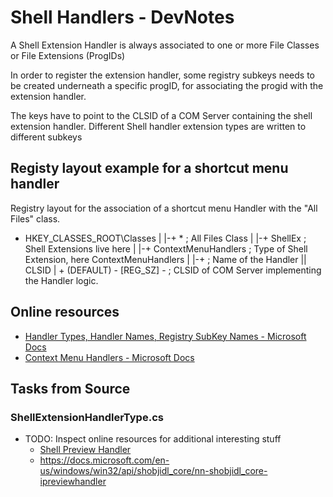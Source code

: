 ﻿# Shell Handlers - DevNotes

A Shell Extension Handler is always associated to one or more File Classes or File Extensions (ProgIDs)

In order to register the extension handler, some registry subkeys needs to be created underneath a specific progID, 
for associating the progid with the extension handler.

The keys have to point to the CLSID of a COM Server containing the shell extension handler.
Different Shell handler extension types are written to different subkeys

## Registy layout example for a shortcut menu handler

Registry layout for the association of a shortcut menu Handler with the "All Files" class.

+ HKEY_CLASSES_ROOT\Classes
|
|-+ * ; All Files Class
  |
  |-+ ShellEx ; Shell Extensions live here
    |
    |-+ ContextMenuHandlers ; Type of Shell Extension, here ContextMenuHandlers
      |
      |-+ <HandlerName>; Name of the Handler || CLSID
        |
        + (DEFAULT) - [REG_SZ] - <CLSID> ; CLSID of COM Server implementing the Handler logic.

## Online resources

* [Handler Types, Handler Names, Registry SubKey Names - Microsoft Docs](https://docs.microsoft.com/en-us/windows/win32/shell/reg-shell-exts)
* [Context Menu Handlers - Microsoft Docs](https://docs.microsoft.com/en-us/windows/win32/shell/context-menu-handlers)

## Tasks from Source

### ShellExtensionHandlerType.cs

* TODO: Inspect online resources for additional interesting stuff
  * [Shell Preview Handler](https://docs.microsoft.com/en-us/windows/win32/shell/how-to-register-a-preview-handler)
  * <https://docs.microsoft.com/en-us/windows/win32/api/shobjidl_core/nn-shobjidl_core-ipreviewhandler>